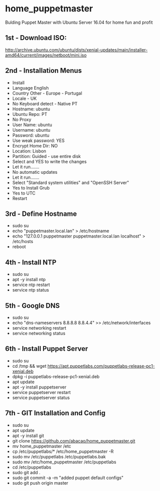 # home_puppetmaster
Bulding Puppet Master with Ubuntu Server 16.04 for home fun and profit


## 1st - Download ISO:
http://archive.ubuntu.com/ubuntu/dists/xenial-updates/main/installer-amd64/current/images/netboot/mini.iso

## 2nd - Installation Menus
 - Install
 - Language English
 - Country Other - Europe - Portugal
 - Locale - UK
 - No Keyboard detect - Native PT
 - Hostname: ubuntu
 - Ubuntu Repo: PT
 - No Proxy
 - User Name: ubuntu
 - Username: ubuntu
 - Password: ubuntu
 - Use weak password: YES
 - Encrypt Home Dir: NO
 - Location: Lisbon
 - Partition: Guided - use entire disk
 - Select and YES to write the changes
 - Let it run.......
 - No automatic updates
 - Let it run.......
 - Select "Standard system utilities" and "OpenSSH Server"
 - Yes to Install Grub
 - Yes to UTC
 - Restart

## 3rd - Define Hostname
 - sudo su
 - echo "puppetmaster.local.lan" > /etc/hostname
 - echo "127.0.0.1    puppetmaster puppetmaster.local.lan localhost" > /etc/hosts
 - reboot
 
## 4th - Install NTP
- sudo su
- apt -y install ntp
- service ntp restart
- service ntp status

## 5th - Google DNS
- sudo su
- echo "dns-nameservers 8.8.8.8 8.8.4.4" >> /etc/network/interfaces
- service networking restart
- service networking status

## 6th - Install Puppet Server
- sudo su
- cd /tmp && wget https://apt.puppetlabs.com/puppetlabs-release-pc1-xenial.deb
- dpkg -i puppetlabs-release-pc1-xenial.deb
- apt update
- apt -y install puppetserver
- service puppetserver restart
- service puppetserver status

## 7th - GIT Installation and Config
- sudo su
- apt update
- apt -y install git
- git clone https://github.com/abacao/home_puppetmaster.git
- mv home_puppetmaster /etc
- cp /etc/puppetlabs/* /etc/home_puppetmaster -R
- sudo mv /etc/puppetlabs /etc/puppetlabs.bak
- sudo mv /etc/home_puppetmaster /etc/puppetlabs
- cd /etc/puppetlabs
- sudo git add .
- sudo git commit -a -m "added puppet default configs"
- sudo git push origin master
